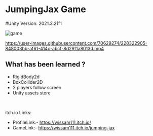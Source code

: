 # JumpingJax Game

#Unity Version: 2021.3.21f1

![game](https://user-images.githubusercontent.com/70629274/228323311-4bf8d0d9-2b48-4890-b9ff-f8404f5ad068.PNG)

https://user-images.githubusercontent.com/70629274/228322905-848003bb-af61-414c-abcf-8d29f1a8013d.mp4

## What has been learned ?

- RigidBody2d
- BoxCollider2D
- 2 players follow screen
- Unity assets store

</br>

itch.io Links:

- ProfileLink:- https://wissam111.itch.io/
- GameLink:- https://wissam111.itch.io/jumping-jax

</br>
